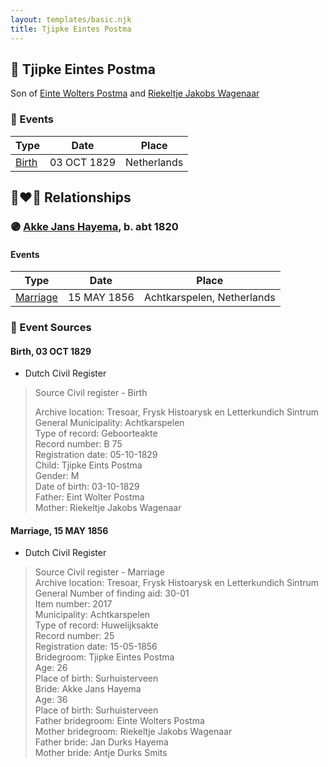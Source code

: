 ```yaml
---
layout: templates/basic.njk
title: Tjipke Eintes Postma
---
```

## 🔵 Tjipke Eintes Postma

Son of [Einte Wolters Postma](/people/1/18880768) and [Riekeltje Jakobs Wagenaar](/people/7/77820694)

### 📆 Events

Type | Date | Place
------ | ------ | ------
[Birth](#event-ea6d135d-9987-458f-ad7e-96ddfbc2143b) | 03 OCT 1829 | Netherlands

## 👩‍❤️‍👨 Relationships

### 🟣 [Akke Jans Hayema](/people/8/83341373), b. abt 1820

#### Events

Type | Date | Place
------ | ------ | ------
[Marriage](#event-95c4da6e-f192-44c1-8836-400b173fd968) | 15 MAY 1856 | Achtkarspelen, Netherlands
### 📰 Event Sources

#### <a id="event-ea6d135d-9987-458f-ad7e-96ddfbc2143b"></a> Birth, 03 OCT 1829
* Dutch Civil Register
>   
  > Source Civil register - Birth  
  >   
  > Archive location: Tresoar, Frysk Histoarysk en Letterkundich Sintrum  
  > General Municipality: Achtkarspelen  
  > Type of record: Geboorteakte  
  > Record number: B 75  
  > Registration date: 05-10-1829  
  > Child: Tjipke Eints Postma  
  > Gender: M  
  > Date of birth: 03-10-1829  
  > Father: Eint Wolter Postma  
  > Mother: Riekeltje Jakobs Wagenaar
#### <a id="event-95c4da6e-f192-44c1-8836-400b173fd968"></a> Marriage, 15 MAY 1856
* Dutch Civil Register
>   
  > Source Civil register - Marriage  
  > Archive location: Tresoar, Frysk Histoarysk en Letterkundich Sintrum  
  > General Number of finding aid: 30-01  
  > Item number: 2017  
  > Municipality: Achtkarspelen  
  > Type of record: Huwelijksakte  
  > Record number: 25  
  > Registration date: 15-05-1856  
  > Bridegroom: Tjipke Eintes Postma  
  > Age: 26  
  > Place of birth: Surhuisterveen  
  > Bride: Akke Jans Hayema  
  > Age: 36  
  > Place of birth: Surhuisterveen  
  > Father bridegroom: Einte Wolters Postma  
  > Mother bridegroom: Riekeltje Jakobs Wagenaar  
  > Father bride: Jan Durks Hayema  
  > Mother bride: Antje Durks Smits
